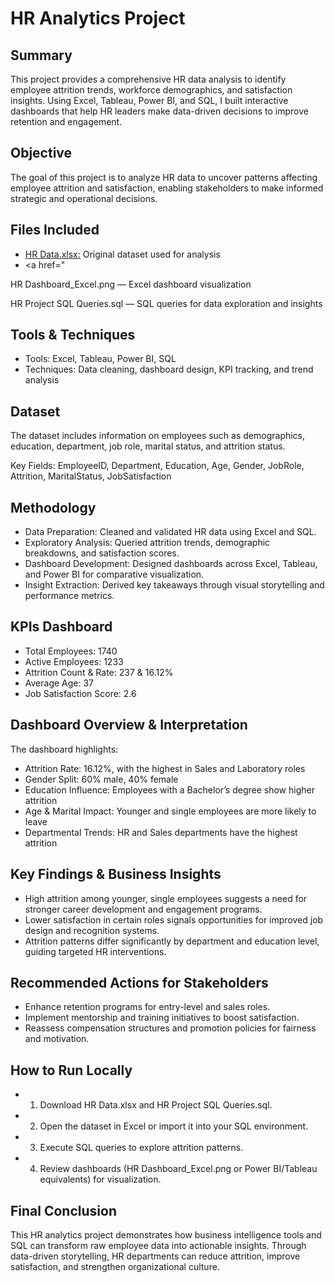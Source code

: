 # HR Analytics Project

## Summary
This project provides a comprehensive HR data analysis to identify employee attrition trends, workforce demographics, and satisfaction insights. Using Excel, Tableau, Power BI, and SQL, I built interactive dashboards that help HR leaders make data-driven decisions to improve retention and engagement.

## Objective
The goal of this project is to analyze HR data to uncover patterns affecting employee attrition and satisfaction, enabling stakeholders to make informed strategic and operational decisions.

## Files Included
- <a href="https://github.com/thisissayra/HR-Analytics-Project-/blob/Data-Set/HR%20Data.xlsx"> HR Data.xlsx:</a> Original dataset used for analysis
- <a href="

HR Dashboard_Excel.png — Excel dashboard visualization

HR Project SQL Queries.sql — SQL queries for data exploration and insights

## Tools & Techniques
- Tools: Excel, Tableau, Power BI, SQL
- Techniques: Data cleaning, dashboard design, KPI tracking, and trend analysis

## Dataset
The dataset includes information on employees such as demographics, education, department, job role, marital status, and attrition status.

Key Fields:
EmployeeID, Department, Education, Age, Gender, JobRole, Attrition, MaritalStatus, JobSatisfaction

## Methodology
- Data Preparation: Cleaned and validated HR data using Excel and SQL.
- Exploratory Analysis: Queried attrition trends, demographic breakdowns, and satisfaction scores.
- Dashboard Development: Designed dashboards across Excel, Tableau, and Power BI for comparative visualization.
- Insight Extraction: Derived key takeaways through visual storytelling and performance metrics.

## KPIs Dashboard

- Total Employees: 1740
- Active Employees: 1233
- Attrition Count & Rate: 237 & 16.12%
- Average Age: 37
- Job Satisfaction Score: 2.6

## Dashboard Overview & Interpretation

The dashboard highlights:
- Attrition Rate: 16.12%, with the highest in Sales and Laboratory roles
- Gender Split: 60% male, 40% female
- Education Influence: Employees with a Bachelor’s degree show higher attrition
- Age & Marital Impact: Younger and single employees are more likely to leave
- Departmental Trends: HR and Sales departments have the highest attrition

## Key Findings & Business Insights
- High attrition among younger, single employees suggests a need for stronger career development and engagement programs.
- Lower satisfaction in certain roles signals opportunities for improved job design and recognition systems.
- Attrition patterns differ significantly by department and education level, guiding targeted HR interventions.

## Recommended Actions for Stakeholders
- Enhance retention programs for entry-level and sales roles.
- Implement mentorship and training initiatives to boost satisfaction.
- Reassess compensation structures and promotion policies for fairness and motivation.

## How to Run Locally
- 1. Download HR Data.xlsx and HR Project SQL Queries.sql.
- 2. Open the dataset in Excel or import it into your SQL environment.
- 3. Execute SQL queries to explore attrition patterns.
- 4. Review dashboards (HR Dashboard_Excel.png or Power BI/Tableau equivalents) for visualization.

## Final Conclusion
This HR analytics project demonstrates how business intelligence tools and SQL can transform raw employee data into actionable insights. Through data-driven storytelling, HR departments can reduce attrition, improve satisfaction, and strengthen organizational culture.
